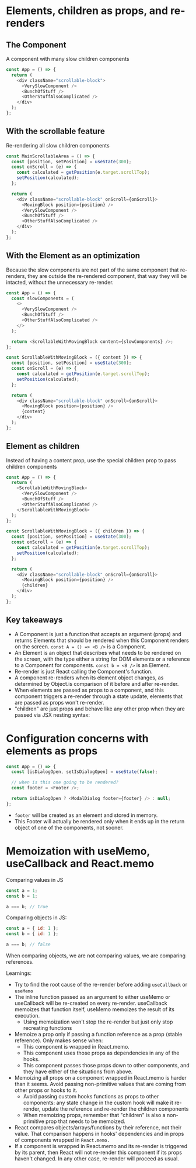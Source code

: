 # Elements, children as props, and re-renders

## The Component

A component with many slow children components

```js
const App = () => {
  return (
    <div className="scrollable-block">
      <VerySlowComponent />
      <BunchOfStuff />
      <OtherStuffAlsoComplicated />
    </div>
  );
};
```

## With the scrollable feature

Re-rendering all slow children components

```js
const MainScrollableArea = () => {
  const [position, setPosition] = useState(300);
  const onScroll = (e) => {
    const calculated = getPosition(e.target.scrollTop);
    setPosition(calculated);
  };

  return (
    <div className="scrollable-block" onScroll={onScroll}>
      <MovingBlock position={position} />
      <VerySlowComponent />
      <BunchOfStuff />
      <OtherStuffAlsoComplicated />
    </div>
  );
};
```

## With the Element as an optimization

Because the slow components are not part of the same component that re-renders, they are outside the re-rendered component, that way they will be intacted, without the unnecessary re-render.

```js
const App = () => {
  const slowComponents = (
    <>
      <VerySlowComponent />
      <BunchOfStuff />
      <OtherStuffAlsoComplicated />
    </>
  );

  return <ScrollableWithMovingBlock content={slowComponents} />;
};
```

```js
const ScrollableWithMovingBlock = ({ content }) => {
  const [position, setPosition] = useState(300);
  const onScroll = (e) => {
    const calculated = getPosition(e.target.scrollTop);
    setPosition(calculated);
  };

  return (
    <div className="scrollable-block" onScroll={onScroll}>
      <MovingBlock position={position} />
      {content}
    </div>
  );
};
```

## Element as children

Instead of having a content prop, use the special children prop to pass children components

```js
const App = () => {
  return (
    <ScrollableWithMovingBlock>
      <VerySlowComponent />
      <BunchOfStuff />
      <OtherStuffAlsoComplicated />
    </ScrollableWithMovingBlock>
  );
};
```

```js
const ScrollableWithMovingBlock = ({ children }) => {
  const [position, setPosition] = useState(300);
  const onScroll = (e) => {
    const calculated = getPosition(e.target.scrollTop);
    setPosition(calculated);
  };

  return (
    <div className="scrollable-block" onScroll={onScroll}>
      <MovingBlock position={position} />
      {children}
    </div>
  );
};
```

## Key takeaways

- A Component is just a function that accepts an argument (props) and returns Elements that should be rendered when this Component renders on the screen. `const A = () => <B />` is a Component.
- An Element is an object that describes what needs to be rendered on the screen, with the type either a string for DOM elements or a reference to a Component for components. `const b = <B />` is an Element.
- Re-render is just React calling the Component's function.
- A component re-renders when its element object changes, as determined by Object.is comparison of it before and after re-render.
- When elements are passed as props to a component, and this component triggers a re-render through a state update, elements that are passed as props won't re-render.
- "children" are just props and behave like any other prop when they are passed via JSX nesting syntax:

# Configuration concerns with elements as props

```js
const App = () => {
  const [isDialogOpen, setIsDialogOpen] = useState(false);

  // when is this one going to be rendered?
  const footer = <Footer />;

  return isDialogOpen ? <ModalDialog footer={footer} /> : null;
};
```

- `footer` will be created as an element and stored in memory.
- This Footer will actually be rendered only when it ends up in the return object of one of the components, not sooner.

# Memoization with useMemo, useCallback and React.memo

Comparing values in JS

```js
const a = 1;
const b = 1;

a === b; // true
```

Comparing objects in JS:

```js
const a = { id: 1 };
const b = { id: 1 };

a === b; // false
```

When comparing objects, we are not comparing values, we are comparing references.

Learnings:

- Try to find the root cause of the re-render before adding `useCallback` or `useMemo`
- The inline function passed as an argument to either useMemo or useCallback will be re-created on every re-render. useCallback memoizes that function itself, useMemo memoizes the result of its execution.
  - Using memoization won't stop the re-render but just only stop recreating functions
- Memoize a prop only if passing a function reference as a prop (stable reference). Only makes sense when:
  - This component is wrapped in React.memo.
  - This component uses those props as dependencies in any of the hooks.
  - This component passes those props down to other components, and they have either of the situations from above.
- Memoizing all props on a component wrapped in React.memo is harder than it seems. Avoid passing non-primitive values that are coming from other props or hooks to it.
  - Avoid passing custom hooks functions as props to other components: any state change in the custom hook will make it re-render, update the reference and re-render the children components
  - When memoizing props, remember that "children" is also a non-primitive prop that needs to be memoized.
- React compares objects/arrays/functions by their reference, not their value. That comparison happens in hooks' dependencies and in props of components wrapped in `React.memo.`
- If a component is wrapped in React.memo and its re-render is triggered by its parent, then React will not re-render this component if its props haven't changed. In any other case, re-render will proceed as usual.

